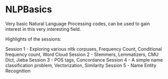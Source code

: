 # NLPBasics
Very basic Natural Language Processing codes, can be used to gain interest in this very interesting field.

Highlights of the sessions:

Session 1 - Exploring various nltk corpuses, Frequency Count, Conditional frequency count, Word Cloud
Session 2 - Stemmers, Lemmatizers, CMU Dict, Jieba
Session 3 - POS tags, Concordance 
Session 4 - A simple name classification problem, Vectorization, Similarity 
Session 5 - Name Entity Recognition 
